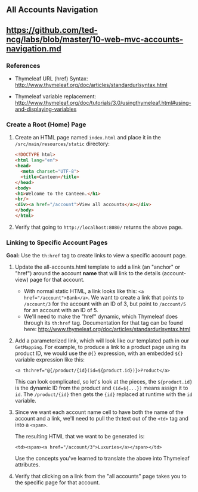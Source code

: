 ## All Accounts Navigation

## https://github.com/ted-ncg/labs/blob/master/10-web-mvc-accounts-navigation.md

### References

* Thymeleaf URL (href) Syntax: http://www.thymeleaf.org/doc/articles/standardurlsyntax.html

* Thymeleaf variable replacement: http://www.thymeleaf.org/doc/tutorials/3.0/usingthymeleaf.html#using-and-displaying-variables

### Create a Root (Home) Page

1. Create an HTML page named `index.html` and place it in the `/src/main/resources/static` directory:

    ```html
    <!DOCTYPE html>
    <html lang="en">
    <head>
      <meta charset="UTF-8">
      <title>Canteen</title>
    </head>
    <body>
    <h1>Welcome to the Canteen.</h1>
    <br/>
    <div><a href="/account">View all accounts</a></div>
    </body>
    </html>
    ```

1. Verify that going to `http://localhost:8080/` returns the above page.

### Linking to Specific Account Pages

**Goal:**
Use the `th:href` tag to create links to view a specific account page.

1. Update the all-accounts.html template to add a link (an "anchor" or "href") around the account **name** that will link to the details (account-view) page for that account.

   * With normal static HTML, a link looks like this: `<a href="/account">Bank</a>`. We want to create a link that points to `/account/3` for the account with an ID of 3, but point to `/account/5` for an account with an ID of 5.
   * We'll need to make the "href" dynamic, which Thymeleaf does through its `th:href` tag.
     Documentation for that tag can be found here: http://www.thymeleaf.org/doc/articles/standardurlsyntax.html

1. Add a parameterized link, which will look like our templated path in our `GetMapping`.
   For example, to produce a link to a product page using its product ID, we would use the `@{}` expression, with an embedded `${}` variable expression like this:
   
   ```
   <a th:href="@{/product/{id}(id=${product.id})}>Product</a>
   ```
   
   This can look complicated, so let's look at the pieces, the `${product.id}` is the dynamic ID from the product and `(id=${...})` means assign it to `id`.
   The `/product/{id}` then gets the `{id}` replaced at runtime with the `id` variable.   
   
1. Since we want each account name cell to have both the name of the account and a link, we'll need to pull the th:text out of the `<td>` tag and into a `<span>`.

   The resulting HTML that we want to be generated is:

    `<td><span><a href="/account/3">Luxuries</a></span></td>`
   
   Use the concepts you've learned to translate the above into Thymeleaf attributes.
   
1. Verify that clicking on a link from the "all accounts" page takes you to the specific page for that account.
